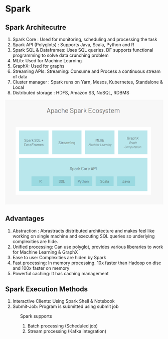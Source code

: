 # Spark 

## Spark Architecutre
<ol>
<li>Spark Core : Used for monitoring, scheduling and processing the task</li> 
<li>Spark API (Polyglots) : Supports Java, Scala, Python and R</li> 
<li>Spark SQL & Dataframes: Uses SQL queries. DF supports functional programming to solve data crunching problem</li> 
<li>MLib: Used for Machine Learning</li> 
<li>GraphX: Used for graphs</li> 
<li>Streaming APIs: Streaming: Consume and Process a continuous stream of data</li> 
<li>Cluster manager : Spark runs on Yarn, Mesos, Kubernetes, Standalone & Local</li> 
<li>Distributed storage : HDFS, Amazon S3, NoSQL, RDBMS</li> 
</ol>

![Spark Ecosystem](https://github.com/sumitborhade/Spark/raw/master/Spark_EcoSystem.png)

## Advantages
1. Abstraction : Abrastracts distributed architecture and makes feel like working on single machine and executing SQL queries so underlying complexities are hide.
2. Unified processing: Can use polyglot, provides various liberaries to work for Machine Learning & GraphX
3. Ease to use: Complexities are hiden by Spark
4. Fast processing: In memory processing. 10x faster than Hadoop on disc and 100x faster on memory
5. Powerful caching: It has caching management


## Spark Execution Methods
<ol>
  <li>Interactive Clients: Using Spark Shell & Notebook</li>
  <li>Submit-Job: Program is submitted using submit job</li>
<ol>
  
  Spark supports 
  1. Batch processing (Scheduled job)
  2. Stream processing (Kafka integration)
